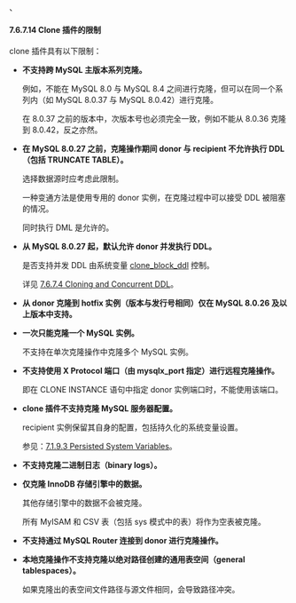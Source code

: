 、

#### 7.6.7.14 Clone 插件的限制

clone 插件具有以下限制：

- **不支持跨 MySQL 主版本系列克隆。**

  例如，不能在 MySQL 8.0 与 MySQL 8.4 之间进行克隆，但可以在同一个系列内（如 MySQL 8.0.37 与 MySQL 8.0.42）进行克隆。

  在 8.0.37 之前的版本中，次版本号也必须完全一致，例如不能从 8.0.36 克隆到 8.0.42，反之亦然。

- **在 MySQL 8.0.27 之前，克隆操作期间 donor 与 recipient 不允许执行 DDL（包括 TRUNCATE TABLE）。**

  选择数据源时应考虑此限制。

  一种变通方法是使用专用的 donor 实例，在克隆过程中可以接受 DDL 被阻塞的情况。

  同时执行 DML 是允许的。

- **从 MySQL 8.0.27 起，默认允许 donor 并发执行 DDL。**

  是否支持并发 DDL 由系统变量 [clone_block_ddl](#clone_block_ddl) 控制。

  详见 [7.6.7.4 Cloning and Concurrent DDL](#7.6.7.4-cloning-and-concurrent-ddl)。

- **从 donor 克隆到 hotfix 实例（版本与发行号相同）仅在 MySQL 8.0.26 及以上版本中支持。**

- **一次只能克隆一个 MySQL 实例。**

  不支持在单次克隆操作中克隆多个 MySQL 实例。

- **不支持使用 X Protocol 端口（由 mysqlx_port 指定）进行远程克隆操作。**

  即在 CLONE INSTANCE 语句中指定 donor 实例端口时，不能使用该端口。

- **clone 插件不支持克隆 MySQL 服务器配置。**

  recipient 实例保留其自身的配置，包括持久化的系统变量设置。

  参见：[7.1.9.3 Persisted System Variables](#7.1.9.3-persisted-system-variables)。

- **不支持克隆二进制日志（binary logs）。**

- **仅克隆 InnoDB 存储引擎中的数据。**

  其他存储引擎中的数据不会被克隆。

  所有 MyISAM 和 CSV 表（包括 sys 模式中的表）将作为空表被克隆。

- **不支持通过 MySQL Router 连接到 donor 进行克隆操作。**

- **本地克隆操作不支持克隆以绝对路径创建的通用表空间（general tablespaces）。**

  如果克隆出的表空间文件路径与源文件相同，会导致路径冲突。